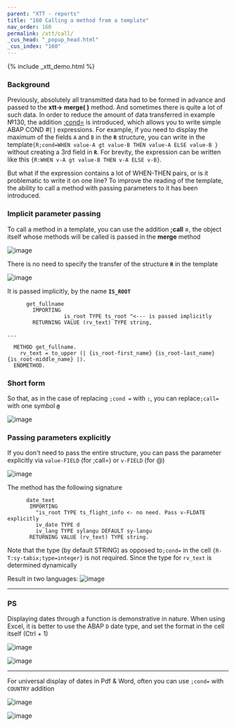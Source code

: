 ```yaml
---
parent: "XTT - reports"
title: "160 Calling a method from a template"
nav_order: 160
permalink: /xtt/call/
_cus_head: "_popup_head.html"
_cus_index: "160"
---
```


{% include _xtt_demo.html %}

### Background
Previously, absolutely all transmitted data had to be formed in advance and passed to the **xtt-> merge( )** method. And sometimes there is quite a lot of such data.
In order to reduce the amount of data transferred in example №130, the addition [;cond=](../cond/) is introduced, which allows you to write simple ABAP COND #( ) expressions.
For example, if you need to display the maximum of the fields `A` and `B` in the **`R`** structure, you can write in the template`{R;cond=WHEN value-A gt value-B THEN value-A ELSE value-B }` without creating a 3rd field in **`R`**. For brevity, the expression can be written like this `{R:WHEN v-A gt value-B THEN v-A ELSE v-B}`.

But what if the expression contains a lot of WHEN-THEN pairs, or is it problematic to write it on one line? To improve the reading of the template, the ability to call a method with passing parameters to it has been introduced.

### Implicit parameter passing

To call a method in a template, you can use the addition **;call =**, the object itself whose methods will be called is passed in the **merge** method

![image](https://user-images.githubusercontent.com/36256417/124561712-02cabd80-de60-11eb-8891-3c37ebce9fd5.png)

There is no need to specify the transfer of the structure **`R`** in the template

![image](https://user-images.githubusercontent.com/36256417/124562741-322dfa00-de61-11eb-85c0-bcc7fc2a58a9.png)

It is passed implicitly, by the name **`IS_ROOT`**
```abap
      get_fullname
        IMPORTING
                  is_root TYPE ts_root "<--- is passed implicitly
        RETURNING VALUE (rv_text) TYPE string,

...

  METHOD get_fullname.
    rv_text = to_upper (| {is_root-first_name} {is_root-last_name} {is_root-middle_name} |).
  ENDMETHOD.
```

### Short form
So that, as in the case of replacing `;cond =` with **`:`**,  you can replace`;call=`  with one symbol **`@`**

![image](https://user-images.githubusercontent.com/36256417/124564236-ab7a1c80-de62-11eb-959e-2d4190943faf.png)

### Passing parameters explicitly
If you don't need to pass the entire structure, you can pass the parameter explicitly via `value-FIELD` (for ;call=) or `v-FIELD` (for @)

![image](https://user-images.githubusercontent.com/36256417/124570027-52ad8280-de68-11eb-8acd-d561c9bcfe74.png)

The method has the following signature
```abap
      date_text
       IMPORTING
         "is_root TYPE ts_flight_info <- no need. Pass v-FLDATE explicitly
         iv_date TYPE d
         iv_lang TYPE sylangu DEFAULT sy-langu
       RETURNING VALUE (rv_text) TYPE string.
```


Note that the type (by default STRING) as opposed to`;cond=` in the cell `{R-T:sy-tabix;type=integer}` is not required. Since the type for `rv_text` is determined dynamically

Result in two languages:
![image](https://user-images.githubusercontent.com/36256417/124571071-4aa21280-de69-11eb-94d9-bd9b1e020708.png)

---

### PS
Displaying dates through a function is demonstrative in nature. When using Excel, it is better to use the ABAP `D` date type, and set the format in the cell itself (Ctrl + 1)

![image](https://user-images.githubusercontent.com/36256417/124572354-6823ac00-de6a-11eb-8e6c-2b4f44dea44a.png)

![image](https://user-images.githubusercontent.com/36256417/124573287-36f7ab80-de6b-11eb-9429-5bbb01b1bec4.png)

---

For universal display of dates in Pdf & Word, often you can use `;cond=` with `COUNTRY` addition

![image](https://user-images.githubusercontent.com/36256417/124571453-9bb20680-de69-11eb-8eb0-edaee2496098.png)

![image](https://user-images.githubusercontent.com/36256417/124573433-5b538800-de6b-11eb-90cc-62484bbd1a77.png)